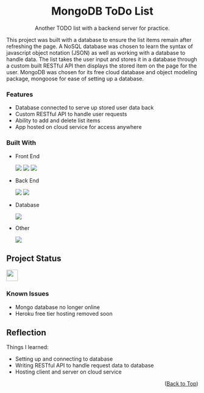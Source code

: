 <a name="top-of-page"></a>
<!--- Title Section --->

<div align="center">
	<h1>MongoDB ToDo List</h1>
	<p>Another TODO list with a backend server for practice.</p>
	<!--- <a href="/">Live App Link</a> &#x2022 <a href="/">GitHub Repo Link</a> --->
</div>


<!--- About Section --->
This project was built with a database to ensure the list items remain after refreshing the page. A NoSQL database was chosen to learn the syntax of javascript object notation (JSON) as well as working with a database to handle data. The list takes the user input and stores it in a database through a custom built RESTful API then displays the stored item on the page for the user. MongoDB was chosen for its free cloud database and object modeling package, mongoose for ease of setting up a database.

### Features

* Database connected to serve up stored user data back
* Custom RESTful API to handle user requests
* Ability to add and delete list items
* App hosted on cloud service for access anywhere

### Built With

* Front End

  <img src="https://img.shields.io/badge/HTML5-E34F26?style=for-the-badge&logo=html5&logoColor=white">
  <img src="https://img.shields.io/badge/CSS3-1572B6?style=for-the-badge&logo=css3&logoColor=white">
  <img src="https://img.shields.io/badge/JavaScript-323330?style=for-the-badge&logo=javascript&logoColor=F7DF1E">

* Back End

  <img src="https://img.shields.io/badge/Express.js-000000?style=for-the-badge&logo=express&logoColor=white">
  <img src="https://img.shields.io/badge/Node.js-339933?style=for-the-badge&logo=nodedotjs&logoColor=white">

* Database

  <img src="https://img.shields.io/badge/MongoDB-4EA94B?style=for-the-badge&logo=mongodb&logoColor=white">

* Other

  <img src="https://img.shields.io/badge/Heroku-430098?style=for-the-badge&logo=heroku&logoColor=white">


<!--- Status Section --->

## Project Status

<a href="https://www.repostatus.org/#inactive"><img src="https://www.repostatus.org/badges/latest/inactive.svg" height="30"/></a>

### Known Issues

* Mongo database no longer online
* Heroku free tier hosting removed soon


<!--- Reflection Section --->

## Reflection

Things I learned:
* Setting up and connecting to database
* Writing RESTful API to handle request data to database
* Hosting client and server on cloud service


<p align="right">(<a href="#top-of-page">Back to Top</a>)</p>
